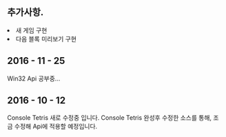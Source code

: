 <h2>추가사항.</h2>
<li>새 게임 구현</li>
<li>다음 블록 미리보기 구현</li>


2016 - 11 - 25
--------------------------------------------------------
Win32 Api 공부중...

2016 - 10 - 12
--------------------------------------------------------
Console Tetris 새로 수정중 입니다.
Console Tetris 완성후 수정한 소스를 통해, 조금 수정해 Api에 적용할 예정입니다.
